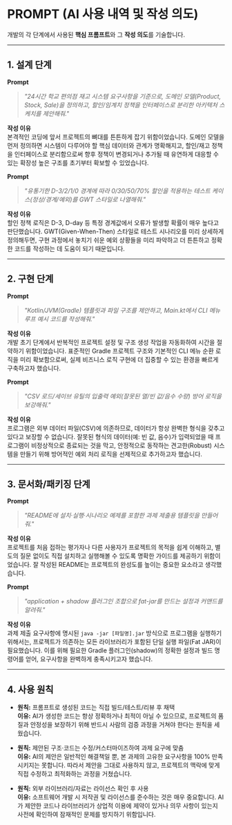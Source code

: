 # PROMPT (AI 사용 내역 및 작성 의도)

개발의 각 단계에서 사용된 **핵심 프롬프트**와 그 **작성 의도**를 기술합니다.

---

## 1. 설계 단계

**Prompt**
> *"24시간 학교 편의점 재고 시스템 요구사항을 기준으로, 도메인 모델(Product, Stock, Sale)을 정의하고, 할인/임계치 정책을 인터페이스로 분리한 아키텍처 스케치를 제안해줘."*

**작성 이유**  
본격적인 코딩에 앞서 프로젝트의 뼈대를 튼튼하게 잡기 위함이었습니다. 도메인 모델을 먼저 정의하면 시스템이 다루어야 할 핵심 데이터와 관계가 명확해지고, 할인/재고 정책을 인터페이스로 분리함으로써 향후 정책이 변경되거나 추가될 때 유연하게 대응할 수 있는 확장성 높은 구조를 초기부터 확보할 수 있었습니다.

**Prompt**
> *"유통기한 D-3/2/1/0 경계에 따라 0/30/50/70% 할인을 적용하는 테스트 케이스(정상/경계/예외)를 GWT 스타일로 나열해줘."*

**작성 이유**  
할인 정책 로직은 D-3, D-day 등 특정 경계값에서 오류가 발생할 확률이 매우 높다고 판단했습니다. GWT(Given-When-Then) 스타일로 테스트 시나리오를 미리 상세하게 정의해두면, 구현 과정에서 놓치기 쉬운 예외 상황들을 미리 파악하고 더 튼튼하고 정확한 코드를 작성하는 데 도움이 되기 때문입니다.

---

## 2. 구현 단계

**Prompt**
> *"Kotlin/JVM(Gradle) 템플릿과 파일 구조를 제안하고, Main.kt에서 CLI 메뉴 루프 예시 코드를 작성해줘."*

**작성 이유**  
개발 초기 단계에서 반복적인 프로젝트 설정 및 구조 생성 작업을 자동화하여 시간을 절약하기 위함이었습니다. 표준적인 Gradle 프로젝트 구조와 기본적인 CLI 메뉴 순환 로직을 미리 확보함으로써, 실제 비즈니스 로직 구현에 더 집중할 수 있는 환경을 빠르게 구축하고자 했습니다.

**Prompt**
> *"CSV 로드/세이브 유틸의 입출력 예외(잘못된 열/빈 값/음수 수량) 방어 로직을 보강해줘."*

**작성 이유**  
프로그램은 외부 데이터 파일(CSV)에 의존하므로, 데이터가 항상 완벽한 형식을 갖추고 있다고 보장할 수 없습니다. 잘못된 형식의 데이터(예: 빈 값, 음수)가 입력되었을 때 프로그램이 비정상적으로 종료되는 것을 막고, 안정적으로 동작하는 견고한(Robust) 시스템을 만들기 위해 방어적인 예외 처리 로직을 선제적으로 추가하고자 했습니다.

---

## 3. 문서화/패키징 단계

**Prompt**
> *"README에 설치·실행·시나리오 예제를 포함한 과제 제출용 템플릿을 만들어줘."*

**작성 이유**  
프로젝트를 처음 접하는 평가자나 다른 사용자가 프로젝트의 목적을 쉽게 이해하고, 별도의 질문 없이도 직접 설치하고 실행해볼 수 있도록 명확한 가이드를 제공하기 위함이었습니다. 잘 작성된 README는 프로젝트의 완성도를 높이는 중요한 요소라고 생각했습니다.

**Prompt**
> *"application + shadow 플러그인 조합으로 fat-jar를 만드는 설정과 커맨드를 알려줘."*

**작성 이유**  
과제 제출 요구사항에 명시된 `java -jar [파일명].jar` 방식으로 프로그램을 실행하기 위해서는, 프로젝트가 의존하는 모든 라이브러리가 포함된 단일 실행 파일(Fat JAR)이 필요했습니다. 이를 위해 필요한 Gradle 플러그인(shadow)의 정확한 설정과 빌드 명령어를 얻어, 요구사항을 완벽하게 충족시키고자 했습니다.

---

## 4. 사용 원칙

- **원칙:** 프롬프트로 생성된 코드는 직접 빌드/테스트/리뷰 후 채택  
  **이유:** AI가 생성한 코드는 항상 정확하거나 최적이 아닐 수 있으므로, 프로젝트의 품질과 안정성을 보장하기 위해 반드시 사람의 검증 과정을 거쳐야 한다는 원칙을 세웠습니다.

- **원칙:** 제안된 구조·코드는 수정/커스터마이즈하여 과제 요구에 맞춤  
  **이유:** AI의 제안은 일반적인 해결책일 뿐, 본 과제의 고유한 요구사항을 100% 만족시키지는 못합니다. 따라서 제안을 그대로 사용하지 않고, 프로젝트의 맥락에 맞게 직접 수정하고 최적화하는 과정을 거쳤습니다.

- **원칙:** 외부 라이브러리/자료는 라이선스 확인 후 사용  
  **이유:** 소프트웨어 개발 시 저작권 및 라이선스를 준수하는 것은 매우 중요합니다. AI가 제안한 코드나 라이브러리가 상업적 이용에 제약이 있거나 의무 사항이 있는지 사전에 확인하여 잠재적인 문제를 방지하기 위함입니다.

